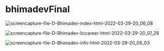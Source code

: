 # bhimadevFinal



![screencapture-file-D-Bhimadev-index-html-2022-03-29-20_06_08](https://user-images.githubusercontent.com/34026172/160636589-8b3f36ab-b879-45be-9e29-3ee4815890f6.png)


![screencapture-file-D-Bhimadev-liccareer-html-2022-03-29-20_07_28](https://user-images.githubusercontent.com/34026172/160636838-b1e6c234-eeef-40f1-aef1-c8d9fc2b4213.png)

![screencapture-file-D-Bhimadev-info-html-2022-03-29-20_08_03](https://user-images.githubusercontent.com/34026172/160637005-84fa675a-8453-4bab-949d-236f9b9a0076.png)

